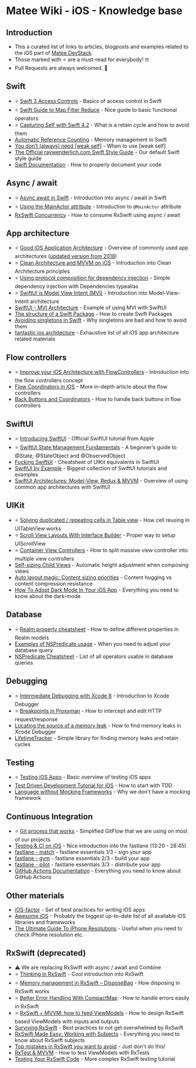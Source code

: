 # Matee Wiki - iOS - Knowledge base

## Introduction
- This a curated list of links to articles, blogposts and examples related to the iOS part of [Matee DevStack](https://github.com/MateeDevs/devstack-native-app).
- Those marked with :star: are a must-read for everybody! :nerd_face:
- Pull Requests are always welcomed. :wave:

## Swift
- :star: [Swift 3 Access Controls](https://useyourloaf.com/blog/swift-3-access-controls/) - Basics of access control in Swift
- :star: [Swift Guide to Map Filter Reduce](https://useyourloaf.com/blog/swift-guide-to-map-filter-reduce/) - Nice guide to basic functional operators
- :star: [Capturing Self with Swift 4.2](https://benscheirman.com/2018/09/capturing-self-with-swift-4-2/) - What is a retain cycle and how to avoid them
- [Automatic Reference Counting](https://docs.swift.org/swift-book/LanguageGuide/AutomaticReferenceCounting.html) - Memory management in Swift
- [You don’t (always) need [weak self]](https://medium.com/flawless-app-stories/you-dont-always-need-weak-self-a778bec505ef) - When to use [weak self]
- [The Official raywenderlich.com Swift Style Guide](https://github.com/raywenderlich/swift-style-guide) - Our default Swift style guide
- [Swift Documentation](https://nshipster.com/swift-documentation/) - How to properly document your code

## Async / await
- :star: [Async await in Swift](https://www.avanderlee.com/swift/async-await) - Introduction into async / await in Swift
- :star: [Using the MainActor attribute](https://www.swiftbysundell.com/articles/the-main-actor-attribute) - Introduction to `@MainActor` attribute
- [RxSwift Concurrency](https://github.com/ReactiveX/RxSwift/blob/main/Documentation/SwiftConcurrency.md) - How to consume RxSwift using async / await

## App architecture
- :star: [Good iOS Application Architecture](https://slideslive.com/38897361/good-ios-application-architecture-en) - Overview of commonly used app architectures ([updated version from 2018](https://youtu.be/PdkWjdKOqfo))
- :star: [Clean Architecture and MVVM on iOS](https://tech.olx.com/clean-architecture-and-mvvm-on-ios-c9d167d9f5b3) - Introduction into Clean Architecture principles
- :star: [Using protocol composition for dependency injection](http://merowing.info/2017/04/using-protocol-compositon-for-dependency-injection/) - Simple dependency injection with Dependencies typealias
- :star: [SwiftUI is Model View Intent (MVI)](https://zoewave.medium.com/swiftui-is-model-view-intent-mvi-fd142b12fc81) - Introduction into Model-View-Intent architecture
- [SwiftUI - MVI Architecture](https://betterprogramming.pub/mvi-architecture-for-swiftui-apps-cff44428394) - Example of using MVI with SwiftUI
- [The structure of a Swift Package](https://tiagolopes.blog/2022/01/16/the-structure-of-a-swift-package) - How to create Swift Packages
- [Avoiding singletons in Swift](https://www.swiftbysundell.com/articles/avoiding-singletons-in-swift/) - Why singletons are bad and how to avoid them
- [fantastic ios architecture](https://github.com/onmyway133/fantastic-ios-architecture) - Exhaustive list of all iOS app architecture related materials

## Flow controllers
- :star: [Improve your iOS Architecture with FlowControllers](http://merowing.info/2016/01/improve-your-ios-architecture-with-flowcontrollers/) - Introduction into the flow controllers concept
- [Flow Coordinators in iOS](https://medium.com/@dkw5877/flow-coordinators-333ed64f3dd) - More in-depth article about the flow controllers
- [Back Buttons and Coordinators](http://khanlou.com/2017/05/back-buttons-and-coordinators/) - How to handle back buttons in flow controllers

## SwiftUI
- :star: [Introducing SwiftUI](https://developer.apple.com/tutorials/swiftui) - Official SwiftUI tutorial from Apple
- :star: [SwiftUI State Management Fundamentals](https://mykola-harmash.medium.com/swiftui-state-management-fundamentals-5b28d2522e4d) - A beginner’s guide to @State, @StateObject and @ObservedObject
- [Fucking SwiftUI](https://fuckingswiftui.com) - Cheatsheet of UIKit equivalents in SwiftUI
- [SwiftUI by Example](https://www.hackingwithswift.com/quick-start/swiftui/) - Biggest collection of SwiftUI tutorials and examples
- [SwiftUI Architectures: Model-View, Redux & MVVM](https://quickbirdstudios.com/blog/swiftui-architecture-redux-mvvm/) - Overview of using common app architectures with SwiftUI

## UIKit
- :star: [Solving duplicated / repeating cells in Table view](https://fluffy.es/solve-duplicated-cells/) - How cell reusing in UITableView works
- :star: [Scroll View Layouts With Interface Builder](https://useyourloaf.com/blog/scroll-view-layouts-with-interface-builder/) - Proper way to setup UIScrollView
- :star: [Container View Controllers](https://useyourloaf.com/blog/container-view-controllers/) - How to split massive view controller into multiple view controllers
- [Self-sizing Child Views](https://useyourloaf.com/blog/self-sizing-child-views/) - Automatic height adjustment when composing views
- [Auto layout magic: Content sizing priorities](https://krakendev.io/blog/autolayout-magic-like-harry-potter-but-real) - Content hugging vs content compression resistance
- [How To Adopt Dark Mode In Your iOS App](https://www.fivestars.blog/code/ios-dark-mode-how-to.html) - Everything you need to know about the dark-mode

## Database
- :star: [Realm property cheatsheet](https://realm.io/docs/swift/latest/#property-cheatsheet) - How to define different properties in Realm models
- [Examples of NSPredicate usage](https://nspredicate.xyz/) - When you need to adjust your database query
- [NSPredicate Cheatsheet](https://academy.realm.io/posts/nspredicate-cheatsheet/) - List of all operators usable in database queries

## Debugging
- :star: [Intermediate Debugging with Xcode 8](https://www.raywenderlich.com/721-intermediate-debugging-with-xcode-8) - Introduction to Xcode Debugger
- :star: [Breakpoints in Proxyman](https://proxyman.io/blog/2019/08/Use-Breakpoint-to-intercept-and-edit-request-response-on-iOS-app.html) - How to intercept and edit HTTP request/response
- [Locating the source of a memory leak](https://medium.com/@xcadaverx/locating-the-source-of-a-memory-leak-712667bf8cd5) - How to find memory leaks in Xcode Debugger
- [LifetimeTracker](https://github.com/krzysztofzablocki/LifetimeTracker) - Simple library for finding memory leaks and retain cycles

## Testing
- :star: [Testing iOS Apps](http://merowing.info/2017/01/testing-ios-apps/) - Basic overview of testing iOS apps
- [Test Driven Development Tutorial for iOS](https://www.raywenderlich.com/5522-test-driven-development-tutorial-for-ios-getting-started) - How to start with TDD
- [Language without Mocking Frameworks](https://blog.pragmaticengineer.com/swift-the-only-modern-language-with-no-mocking-framework/) - Why we don't have a mocking framework

## Continuous Integration
- :star: [Git process that works](https://reallifeprogramming.com/git-process-that-works-say-no-to-gitflow-50bf2038ccf7) - Simplified GitFlow that we are using on most of our projects
- [Testing & CI on iOS](https://slideslive.com/38897365/testing-ci-on-ios-cz) - Nice introduction into the fastlane (13:20 - 28:45)
- [fastlane - match](https://docs.fastlane.tools/actions/match/) - fastlane essentials 1/3 - sign your app
- [fastlane - gym](https://docs.fastlane.tools/actions/gym/) - fastlane essentials 2/3 - build your app
- [fastlane - pilot](https://docs.fastlane.tools/actions/pilot/) - fastlane essentials 3/3 - distribute your app
- [GitHub Actions Documentation](https://help.github.com/en/actions) - Everything you need to know about GitHub Actions

## Other materials
- [iOS-factor](https://ios-factor.com/) - Set of best practices for writing iOS apps
- [Awesome iOS](https://github.com/vsouza/awesome-ios) - Probably the biggest up-to-date list of all available iOS libraries and frameworks
- [The Ultimate Guide To iPhone Resolutions](https://www.paintcodeapp.com/news/ultimate-guide-to-iphone-resolutions) - Useful when you need to check iPhone resolution etc.

## RxSwift (deprecated)
- :warning: We are replacing RxSwift with async / await and Combine
- :star: [Thinking in RxSwift](http://adamborek.com/thinking-rxswift/) - Cool introduction into RxSwift
- :star: [Memory management in RxSwift – DisposeBag](http://adamborek.com/memory-managment-rxswift/) - How disposing in RxSwift works
- :star: [Better Error Handling With CompactMap](https://medium.com/@michaellong/rxswift-better-error-handling-with-compactmap-48a5d314d0f1) - How to handle errors easily in RxSwift
- :star: [RxSwift + MVVM: how to feed ViewModels](https://medium.com/blablacar-tech/rxswift-mvvm-66827b8b3f10) - How to design RxSwift based ViewModels with inputs and outputs
- [Surviving RxSwift](https://medium.com/better-programming/surviving-rxswift-d6bfe562fb22) - Best practices to not get overwhelmed by RxSwift
- [RxSwift Made Easy: Working with Subjects](https://medium.com/swift2go/rxswift-part-2-working-with-subjects-34e35a058a2c) - Everything you need to know about RxSwift subjects
- [Top mistakes in RxSwift you want to avoid](http://adamborek.com/top-7-rxswift-mistakes/) - Just don't do this!
- [RxTest & MVVM](https://benoitpasquier.com/how-to-use-rxtests-to-test-mvvm/) - How to test ViewModels with RxTests
- [Testing Your RxSwift Code](https://www.raywenderlich.com/7408-testing-your-rxswift-code) - More complex RxSwift testing tutorial
